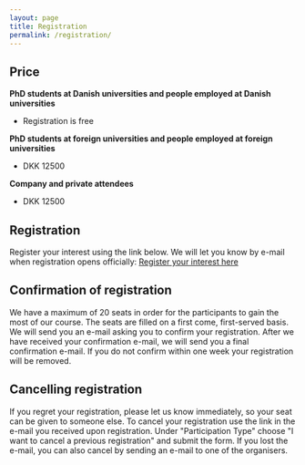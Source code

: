 ```yaml
---
layout: page
title: Registration
permalink: /registration/
---
```

## Price

**PhD students at Danish universities and people employed at Danish universities**
- Registration is free

**PhD students at foreign universities and people employed at foreign universities**
- DKK 12500

**Company and private attendees**
- DKK 12500

## Registration

Register your interest using the link below. We will let you know by e-mail when registration opens officially:
[Register your interest here](https://docs.google.com/forms/d/e/1FAIpQLScZpZ9m_VNLP3HqUQnXM4rKakbKUXJRpTYPaZnP6H3pT_Dptw/viewform?vc=0&c=0&w=1&flr=0)

## Confirmation of registration

We have a maximum of 20 seats in order for the participants to gain the most of our course. The seats are filled on a first come, first-served basis. We will send you an e-mail asking you to confirm your registration. After we have received your confirmation e-mail, we will send you a final confirmation e-mail. If you do not confirm  within one week your registration will be removed.

## Cancelling registration

If you regret your registration, please let us know immediately, so your seat can be given to someone else. To cancel your registration use the link in the e-mail you received upon registration. Under "Participation Type" choose "I want to cancel a previous registration" and submit the form. If you lost the e-mail, you can also cancel by sending an e-mail to one of the organisers.